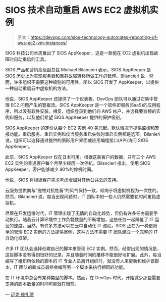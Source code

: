# SIOS 技术自动重启 AWS EC2 虚拟机实例

> 原文：<https://devops.com/sios-technology-automates-rebooting-of-aws-ec2-vm-instances/>

SIOS 科技公司本周推出了 SIOS AppKeeper，这是一款能在 EC2 虚拟机出现故障时自动重启的工具。

SIOS 产品和营销高级副总裁 Michael Bilancieri 表示，SIOS AppKeeper 是 SIOS 历史上为实现服务器和集群故障转移所做工作的延伸。Bilancieri 说，然而，许多组织不需要这种级别的可用性，所以 SIOS 开发了 AppKeeper，以提供一种自动重启云中虚拟机的方法。

他说，SIOS AppKeeper 还提供了一个仪表板，DevOps 团队可以通过它集中管理 EC2 问题产生的警报流。SIOS AppKeeper 是一个软件即服务(SaaS)的应用程序，所以没有软件安装。相反，组织登录到他们的 AWS 帐户，并选择要监控的实例和服务，以及他们希望 SIOS AppKeeper 提供的保护级别。

SIOS AppKeeper 的定价从每个 EC2 实例 40 美元起。默认情况下提供监控和警报功能。重启服务、重启实例和仅当服务重启失败时重启实例都是选项。Bilanieri 说，组织可以选择通过提供的图形用户界面或应用编程接口(API)访问 SIOS AppKeeper。

此前，SIOS AppKeeper 仅在日本可用。根据这些客户的数据，只有三个 AWS EC2 实例的普通客户每个月至少经历一次停机。Bilancieri 指出，使用 SIOS AppKeeper，客户能够减少 90%的停机时间。

他说，SIOS 将根据客户需求考虑增加对其他公共云的支持。

云服务提供商与“宠物对抗牲畜”的风气保持一致，倾向于将虚拟机视为一次性的。然而，Bilancieri 说，每当出现问题时，IT 团队中的一些人仍然需要花时间重启虚拟机。

尽管在开发运维时代，IT 管理出现了无情的自动化趋势，但仍有许多任务需要手动执行。随着云计算环境中工作负载数量的不断增加，这些任务一起降低了 IT 运营的速度。当然，有许多方法可以在云中自动化 IT 流程。SIOS 正在为一种更简单的管理 EC2 实例的方法提供案例，这种方法不需要 IT 团队建立一个完整的 IT 自动化框架。

许多 IT 团队会选择创建自己的脚本来管理 EC2 实例。然而，经常出现的情况是，这些脚本没有得到很好的记录，并且随着时间的推移不能很好地扩展。此外，每当编写了组织所依赖的脚本的 IT 专业人员离开组织时，就没有人来更新和维护该脚本，IT 团队的新成员最终会编写另一个脚本来执行相同的功能。

在 IT 环境中总会有某种类型的脚本。然而，在 DevOps 时代，开始减少那些需要支持的脚本数量的时间可能就在眼前。

— [迈克·维扎德](https://devops.com/author/mike-vizard/)